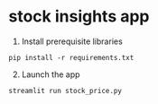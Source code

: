 # stock insights app

1. Install prerequisite libraries

`pip install -r requirements.txt`

2. Launch the app

`streamlit run stock_price.py`
